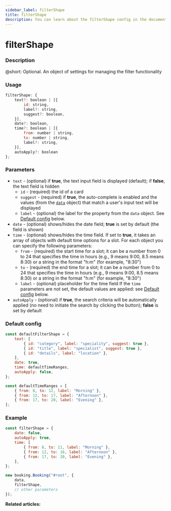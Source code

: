 ```yaml
---
sidebar_label: filterShape
title: filterShape
description: You can learn about the filterShape config in the documentation of the DHTMLX JavaScript Booking library. Browse developer guides and API reference, try out code examples and live demos, and download a free 30-day evaluation version of DHTMLX Booking.
---
```


# filterShape

### Description

@short: Optional. An object of settings for managing the filter functionality

### Usage

~~~jsx {}
filterShape: {
    text?: boolean | [{
        id: string,
        label?: string,
        suggest?: boolean, 
    }],
    date?: boolean,
    time?: boolean | [{
        from: number | string,
        to: number | string,
        label?: string,
	}],
    autoApply?: boolean
};
~~~

### Parameters

- `text` - (optional) if **true**, the text input field is displayed (default); if **false**, the text field is hidden
  - `id` - (required) the id of a card
  - `suggest` - (required) if **true**, the auto-complete is enabled and the values (from the [`data`](/api/config/booking-data) object) that match a user's input text will be displayed 
  - `label` - (optional) the label for the property from the `data` object. See [Default config](#default-config) below.
- `date` - (optional) shows/hides the date field; **true** is set by default (the field is shown)
- `time` - (optional) shows/hides the time field. If set to **true**, it takes an array of objects with default time options for a slot. For each object you can specify the following parameters:
  - `from` - (required) the start time for a slot; it can be a number from 0 to 24 that specifies the time in hours (e.g., 9 means 9:00, 8.5 means 8:30) or a string in the format "h:m" (for example, "8:30")
  - `to` - (required) the end time for a slot; it can be a number from 0 to 24 that specifies the time in hours (e.g., 9 means 9:00, 8.5 means 8:30) or a string in the format "h:m" (for example, "8:30")
  - `label` - (optional) placeholder for the time field
If the `time` parameters are not set, the default values are applied: see [Default config](#default-config) below.
- `autoApply` - (optional) if **true**, the search criteria will be automatically applied (no need to initiate the search by clicking the button); **false** is set by default

### Default config

~~~jsx {}
const defaultFilterShape = {
    text: [
        { id: "category", label: "speciality", suggest: true },
        { id: "title", label: "specialist", suggest: true },
        { id: "details", label: "location" },
    ],
    date: true,
    time: defaultTimeRanges,
    autoApply: false,
};

const defaultTimeRanges = [
    { from: 8, to: 12, label: "Morning" },
    { from: 12, to: 17, label: "Afternoon" },
    { from: 17, to: 20, label: "Evening" },
];
~~~

### Example

~~~jsx {1-9,13}
const filterShape = {
    date: false,
    autoApply: true,
    time: [
        { from: 8, to: 11, label: "Morning" },
        { from: 12, to: 16, label: "Afternoon" },
        { from: 17, to: 20, label: "Evening" },
    ],
};

new booking.Booking("#root", {
    data,
    filterShape,
    // other parameters
});
~~~

**Related articles:**
